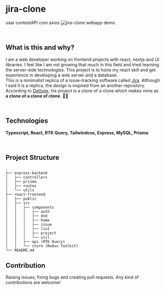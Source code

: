 # jira-clone
usar contextAPI com axios
![jira-clone webapp demo](./jira-hq.gif)

<br/>

## What is this and why?
I am a web developer working on frontend projects with react, nextjs and UI libraries. I feel like I am not growing that much in this field and tried learning the server-side technologies. This project is to hone my react skill and get experience in developing a web server and a database.  
This is a minimalist replica of a issue-tracking software called [Jira](https://www.atlassian.com/software/jira). Although I said it is a replica, the design is inspired from an another repository. According to [Datlype](https://github.com/Datlyfe/jira_clone), his project is a clone of a clone which makes mine as **a clone of a clone of clone**. 🗿🗿

<br/>

## Technologies
**Typescript, React, RTK Query, Tailwindcss, Express, MySQL, Prisma**

<br/>

## Project Structure

```
.
├── express-backend
│   ├── controllers
│   ├── prisma
│   ├── routes
│   └── utils
├── react-frontend
│   ├── public
│   ├── src
│   │   ├── components
│   │   │   ├── auth
│   │   │   ├── dnd
│   │   │   ├── home
│   │   │   ├── issue
│   │   │   ├── list
│   │   │   ├── project
│   │   │   └── util
│   │   ├── api (RTK Query)
│   │   └── store (Redux Toolkit)
└── README.md

```

## Contribution
Raising issues, fixing bugs and creating pull requests. Any kind of contributions are welcome!
